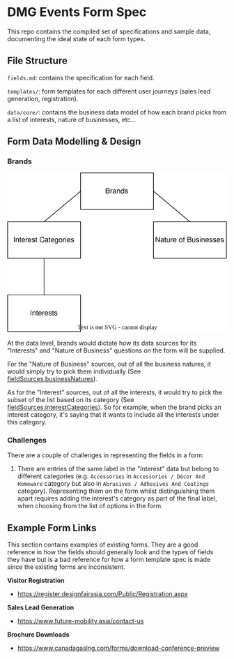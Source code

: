 # DMG Events Form Spec

This repo contains the compiled set of specifications and sample data, documenting the ideal state of each form types.

## File Structure

`fields.md`: contains the specification for each field.

`templates/`: form templates for each different user journeys (sales lead generation, registration).

`data/core/`: contains the business data model of how each brand picks from a list of interests, nature of businesses, etc...

## Form Data Modelling & Design

### Brands

![Data Modelling for brands](brands.svg "Data Modelling for brands")

At the data level, brands would dictate how its data sources for its "Interests" and "Nature of Business" questions on the form will be supplied.

For the "Nature of Business" sources, out of all the business natures, it would simply try to pick them individually (See [fieldSources.businessNatures](./data/core/brands.json)).

As for the "Interest" sources, out of all the interests, it would try to pick the subset of the list based on its category (See [fieldSources.interestCategories](./data/core/brands.json)). So for example, when the brand picks an interest category, it's saying that it wants to include all the interests under this category.

### Challenges

There are a couple of challenges in representing the fields in a form:

1. There are entries of the same label in the "Interest" data but belong to different categories (e.g. `Accessories` in `Accessories / Décor And Homeware` category but also in `Abrasives / Adhesives And Coatings` category). Representing them on the form whilst distinguishing them apart requires adding the interest's category as part of the final label, when choosing from the list of options in the form.

## Example Form Links

This section contains examples of existing forms. They are a good reference in how the fields should generally look and the types of fields they have but is a bad reference for how a form template spec is made since the existing forms are inconsistent.

**Visitor Registration**

- https://register.designfairasia.com/Public/Registration.aspx

**Sales Lead Generation**

- https://www.future-mobility.asia/contact-us

**Brochure Downloads**

- https://www.canadagaslng.com/forms/download-conference-preview
